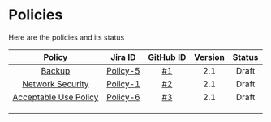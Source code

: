 # Policies

Here are the policies and its status

|                                                            Policy                                                            |                           Jira ID                           |                                GitHub ID                                | Version | Status |
|:----------------------------------------------------------------------------------------------------------------------------:|:-----------------------------------------------------------:|:-----------------------------------------------------------------------:|:-------:|:------:|
|             [Backup](https://github.com/filetrust/Glasswall-Security-Policies/blob/master/policies/backup-policy)            | [Policy-5](https://glasswall.atlassian.net/browse/POLICY-5) | [#1](https://github.com/filetrust/Glasswall-Security-Policies/issues/1) |   2.1   |  Draft |
|     [Network Security](https://github.com/filetrust/Glasswall-Security-Policies/blob/master/policies/network-security.md)    | [Policy-1](https://glasswall.atlassian.net/browse/POLICY-1) | [#2](https://github.com/filetrust/Glasswall-Security-Policies/issues/2) |   2.1   |  Draft |
| [Acceptable Use Policy](https://github.com/filetrust/Glasswall-Security-Policies/blob/master/policies/acceptable-use-policy) | [Policy-6](https://glasswall.atlassian.net/browse/POLICY-6) | [#3](https://github.com/filetrust/Glasswall-Security-Policies/issues/3) |   2.1   |  Draft |
|                                                                                                                              |                                                             |                                                                         |         |        |
|                                                                                                                              |                                                             |                                                                         |         |        |
|                                                                                                                              |                                                             |                                                                         |         |        |

